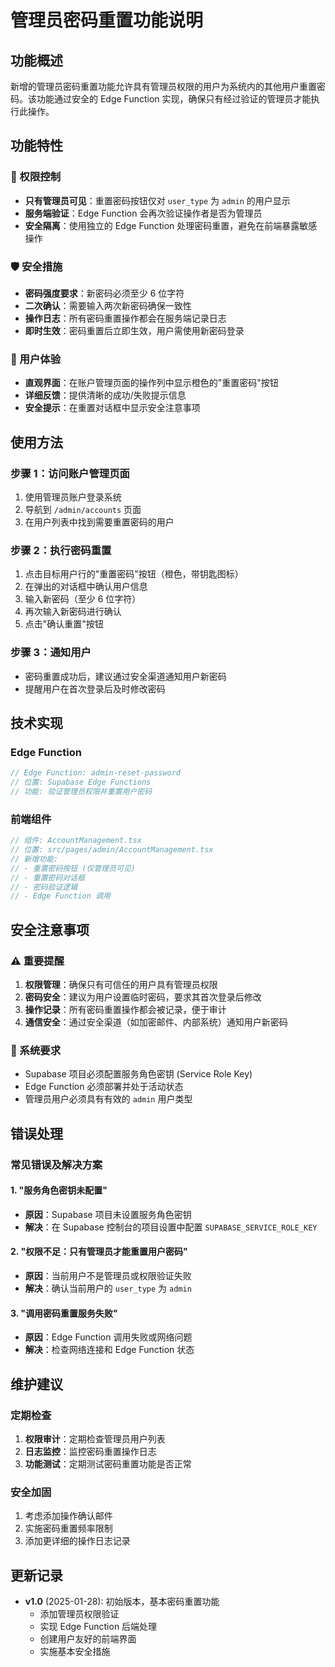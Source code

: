 # 管理员密码重置功能说明

## 功能概述

新增的管理员密码重置功能允许具有管理员权限的用户为系统内的其他用户重置密码。该功能通过安全的 Edge Function 实现，确保只有经过验证的管理员才能执行此操作。

## 功能特性

### 🔐 权限控制
- **只有管理员可见**：重置密码按钮仅对 `user_type` 为 `admin` 的用户显示
- **服务端验证**：Edge Function 会再次验证操作者是否为管理员
- **安全隔离**：使用独立的 Edge Function 处理密码重置，避免在前端暴露敏感操作

### 🛡️ 安全措施
- **密码强度要求**：新密码必须至少 6 位字符
- **二次确认**：需要输入两次新密码确保一致性
- **操作日志**：所有密码重置操作都会在服务端记录日志
- **即时生效**：密码重置后立即生效，用户需使用新密码登录

### 📱 用户体验
- **直观界面**：在账户管理页面的操作列中显示橙色的"重置密码"按钮
- **详细反馈**：提供清晰的成功/失败提示信息
- **安全提示**：在重置对话框中显示安全注意事项

## 使用方法

### 步骤 1：访问账户管理页面
1. 使用管理员账户登录系统
2. 导航到 `/admin/accounts` 页面
3. 在用户列表中找到需要重置密码的用户

### 步骤 2：执行密码重置
1. 点击目标用户行的"重置密码"按钮（橙色，带钥匙图标）
2. 在弹出的对话框中确认用户信息
3. 输入新密码（至少 6 位字符）
4. 再次输入新密码进行确认
5. 点击"确认重置"按钮

### 步骤 3：通知用户
- 密码重置成功后，建议通过安全渠道通知用户新密码
- 提醒用户在首次登录后及时修改密码

## 技术实现

### Edge Function
```typescript
// Edge Function: admin-reset-password
// 位置: Supabase Edge Functions
// 功能: 验证管理员权限并重置用户密码
```

### 前端组件
```typescript
// 组件: AccountManagement.tsx
// 位置: src/pages/admin/AccountManagement.tsx
// 新增功能:
// - 重置密码按钮 (仅管理员可见)
// - 重置密码对话框
// - 密码验证逻辑
// - Edge Function 调用
```

## 安全注意事项

### ⚠️ 重要提醒
1. **权限管理**：确保只有可信任的用户具有管理员权限
2. **密码安全**：建议为用户设置临时密码，要求其首次登录后修改
3. **操作记录**：所有密码重置操作都会被记录，便于审计
4. **通信安全**：通过安全渠道（如加密邮件、内部系统）通知用户新密码

### 🔧 系统要求
- Supabase 项目必须配置服务角色密钥 (Service Role Key)
- Edge Function 必须部署并处于活动状态
- 管理员用户必须具有有效的 `admin` 用户类型

## 错误处理

### 常见错误及解决方案

#### 1. "服务角色密钥未配置"
- **原因**：Supabase 项目未设置服务角色密钥
- **解决**：在 Supabase 控制台的项目设置中配置 `SUPABASE_SERVICE_ROLE_KEY`

#### 2. "权限不足：只有管理员才能重置用户密码"
- **原因**：当前用户不是管理员或权限验证失败
- **解决**：确认当前用户的 `user_type` 为 `admin`

#### 3. "调用密码重置服务失败"
- **原因**：Edge Function 调用失败或网络问题
- **解决**：检查网络连接和 Edge Function 状态

## 维护建议

### 定期检查
1. **权限审计**：定期检查管理员用户列表
2. **日志监控**：监控密码重置操作日志
3. **功能测试**：定期测试密码重置功能是否正常

### 安全加固
1. 考虑添加操作确认邮件
2. 实施密码重置频率限制
3. 添加更详细的操作日志记录

## 更新记录

- **v1.0** (2025-01-28): 初始版本，基本密码重置功能
  - 添加管理员权限验证
  - 实现 Edge Function 后端处理
  - 创建用户友好的前端界面
  - 实施基本安全措施 